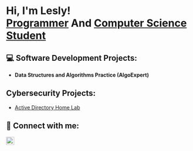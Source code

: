 <h1>Hi, I'm Lesly! <br/><a href="https://github.com/leslyvv">Programmer</a> And <a 
                                                                                  href="https://www.linkedin.com/in/lesly-vargas-2400b8157/">Computer Science Student</a></h1>

<h2>💻 Software Development Projects:</h2>

- <b>Data Structures and Algorithms Practice (AlgoExpert)</b>
  

<h2> Cybersecurity Projects:</h2>

  - [Active Directory Home Lab](https://github.com/leslyvv/ActiveDirectoryLab)

<h2> 🤳 Connect with me:</h2>


[<img align="left" alt="JoshMadakor | LinkedIn" width="22px" src="https://cdn.jsdelivr.net/npm/simple-icons@v3/icons/linkedin.svg" />][linkedin]

[linkedin]: https://linkedin.com/in/lesly-vargas-2400b8157/

